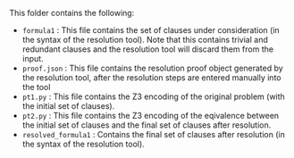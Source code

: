 This folder contains the following:
- `formula1` : This file contains the set of clauses under consideration (in the syntax of the resolution tool). Note that this contains trivial and redundant clauses and the resolution tool will discard them from the input.
- `proof.json` : This file contains the resolution proof object generated by the resolution tool, after the resolution steps are entered manually into the tool
- `pt1.py` : This file contains the Z3 encoding of the original problem (with the initial set of clauses).
- `pt2.py` : This file contains the Z3 encoding of the eqivalence between the initial set of clauses and the final set of clauses after resolution.
- `resolved_formula1` : Contains the final set of clauses after resolution (in the syntax of the resolution tool).
